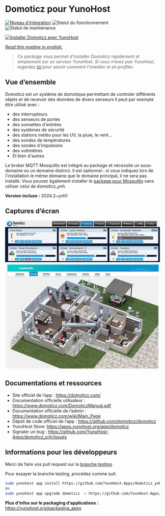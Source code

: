 <!--
N.B.: This README was automatically generated by https://github.com/YunoHost/apps/tree/master/tools/README-generator
It shall NOT be edited by hand.
-->

# Domoticz pour YunoHost

[![Niveau d’intégration](https://dash.yunohost.org/integration/domoticz.svg)](https://dash.yunohost.org/appci/app/domoticz) ![Statut du fonctionnement](https://ci-apps.yunohost.org/ci/badges/domoticz.status.svg) ![Statut de maintenance](https://ci-apps.yunohost.org/ci/badges/domoticz.maintain.svg)

[![Installer Domoticz avec YunoHost](https://install-app.yunohost.org/install-with-yunohost.svg)](https://install-app.yunohost.org/?app=domoticz)

*[Read this readme in english.](./README.md)*

> *Ce package vous permet d’installer Domoticz rapidement et simplement sur un serveur YunoHost.
Si vous n’avez pas YunoHost, regardez [ici](https://yunohost.org/#/install) pour savoir comment l’installer et en profiter.*

## Vue d’ensemble

Domoticz est un système de domotique permettant de controler différents objets et de recevoir des données de divers senseurs
Il peut par exemple être utilisé avec :

* des interrupteurs
* des senseurs de portes
* des sonnettes d'entrées
* des systèmes de sécurité
* des stations météo pour les UV, la pluie, le vent...
* des sondes de températures
* des sondes d'impulsions
* des voltmètres
* Et bien d'autres

Le broker MQTT Mosquitto est intégré au package et nécessite un sous-domaine ou un domaine distinct. Il est optionnel : si vous indiquez lors de l'installation le même domaine que le domaine principal, il ne sera pas installé.
Vous pouvez également installer le [package pour Mosquitto](https://github.com/YunoHost-Apps/mosquitto_ynh) sans utiliser celui de domoticz_ynh.




**Version incluse :** 2024.2~ynh1

## Captures d’écran

![Capture d’écran de Domoticz](./doc/screenshots/domoticz_Switches_screen.png)
![Capture d’écran de Domoticz](./doc/screenshots/domoticz_floorplan_machineon.png)

## Documentations et ressources

* Site officiel de l’app : <https://domoticz.com/>
* Documentation officielle utilisateur : <https://www.domoticz.com/DomoticzManual.pdf>
* Documentation officielle de l’admin : <https://www.domoticz.com/wiki/Main_Page>
* Dépôt de code officiel de l’app : <https://github.com/domoticz/domoticz>
* YunoHost Store: <https://apps.yunohost.org/app/domoticz>
* Signaler un bug : <https://github.com/YunoHost-Apps/domoticz_ynh/issues>

## Informations pour les développeurs

Merci de faire vos pull request sur la [branche testing](https://github.com/YunoHost-Apps/domoticz_ynh/tree/testing).

Pour essayer la branche testing, procédez comme suit.

``` bash
sudo yunohost app install https://github.com/YunoHost-Apps/domoticz_ynh/tree/testing --debug
ou
sudo yunohost app upgrade domoticz -u https://github.com/YunoHost-Apps/domoticz_ynh/tree/testing --debug
```

**Plus d’infos sur le packaging d’applications :** <https://yunohost.org/packaging_apps>